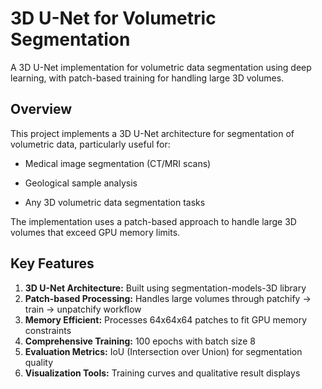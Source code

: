 # 3D U-Net for Volumetric Segmentation

A 3D U-Net implementation for volumetric data segmentation using deep learning, with patch-based training for handling large 3D volumes.

## Overview

This project implements a 3D U-Net architecture for segmentation of volumetric data, particularly useful for:

- Medical image segmentation (CT/MRI scans)

- Geological sample analysis

- Any 3D volumetric data segmentation tasks

The implementation uses a patch-based approach to handle large 3D volumes that exceed GPU memory limits.

## Key Features

1. **3D U-Net Architecture:** Built using segmentation-models-3D library
2. **Patch-based Processing:** Handles large volumes through patchify → train → unpatchify workflow
3. **Memory Efficient:** Processes 64x64x64 patches to fit GPU memory constraints
4. **Comprehensive Training:** 100 epochs with batch size 8
5. **Evaluation Metrics:** IoU (Intersection over Union) for segmentation quality
6. **Visualization Tools:** Training curves and qualitative result displays
